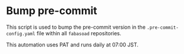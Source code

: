 # Bump pre-commit

This script is used to bump the pre-commit version in the `.pre-commit-config.yaml`
file within all `fabasoad` repositories.

This automation uses PAT and runs daily at 07:00 JST.
